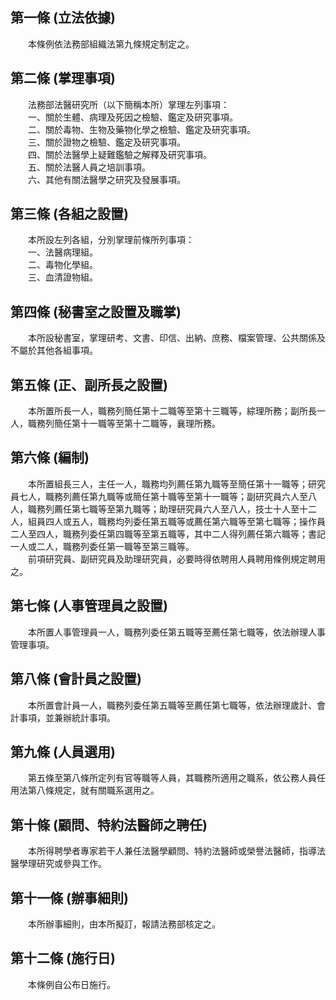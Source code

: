 第一條 (立法依據)
-----------------
　　本條例依法務部組織法第九條規定制定之。  


第二條 (掌理事項)
-----------------
　　法務部法醫研究所（以下簡稱本所）掌理左列事項：  
　　一、關於生體、病理及死因之檢驗、鑑定及研究事項。  
　　二、關於毒物、生物及藥物化學之檢驗、鑑定及研究事項。  
　　三、關於證物之檢驗、鑑定及研究事項。  
　　四、關於法醫學上疑難鑑驗之解釋及研究事項。  
　　五、關於法醫人員之培訓事項。  
　　六、其他有關法醫學之研究及發展事項。  


第三條 (各組之設置)
-------------------
　　本所設左列各組，分別掌理前條所列事項：  
　　一、法醫病理組。  
　　二、毒物化學組。  
　　三、血清證物組。  


第四條 (秘書室之設置及職掌)
---------------------------
　　本所設秘書室，掌理研考、文書、印信、出納、庶務、檔案管理、公共關係及不屬於其他各組事項。  


第五條 (正、副所長之設置)
-------------------------
　　本所置所長一人，職務列簡任第十二職等至第十三職等，綜理所務；副所長一人，職務列簡任第十一職等至第十二職等，襄理所務。  


第六條 (編制)
-------------
　　本所置組長三人，主任一人，職務均列薦任第九職等至簡任第十一職等；研究員七人，職務列薦任第九職等或簡任第十職等至第十一職等；副研究員六人至八人，職務列薦任第七職等至第九職等；助理研究員六人至八人，技士十人至十二人，組員四人或五人，職務均列委任第五職等或薦任第六職等至第七職等；操作員二人至四人，職務列委任第四職等至第五職等，其中二人得列薦任第六職等；書記一人或二人，職務列委任第一職等至第三職等。  
　　前項研究員、副研究員及助理研究員，必要時得依聘用人員聘用條例規定聘用之。  


第七條 (人事管理員之設置)
-------------------------
　　本所置人事管理員一人，職務列委任第五職等至薦任第七職等，依法辦理人事管理事項。  


第八條 (會計員之設置)
---------------------
　　本所置會計員一人，職務列委任第五職等至薦任第七職等，依法辦理歲計、會計事項，並兼辦統計事項。  


第九條 (人員選用)
-----------------
　　第五條至第八條所定列有官等職等人員，其職務所適用之職系，依公務人員任用法第八條規定，就有關職系選用之。  


第十條 (顧問、特約法醫師之聘任)
-------------------------------
　　本所得聘學者專家若干人兼任法醫學顧問、特約法醫師或榮譽法醫師，指導法醫學理研究或參與工作。  


第十一條 (辦事細則)
-------------------
　　本所辦事細則，由本所擬訂，報請法務部核定之。  


第十二條 (施行日)
-----------------
　　本條例自公布日施行。